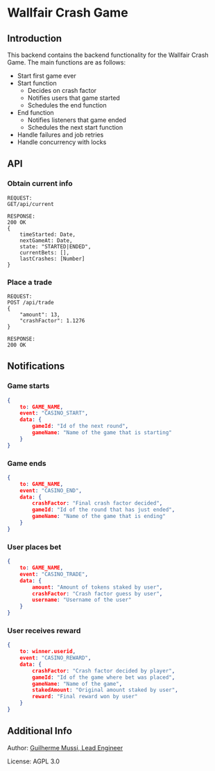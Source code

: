 # Wallfair Crash Game

## Introduction

This backend contains the backend functionality for the Wallfair Crash Game.
The main functions are as follows:
 - Start first game ever
 - Start function
    - Decides on crash factor
    - Notifies users that game started
    - Schedules the end function
 - End function
    - Notifies listeners that game ended
    - Schedules the next start function
 - Handle failures and job retries
 - Handle concurrency with locks 

## API

### Obtain current info

```
REQUEST:
GET/api/current

RESPONSE:
200 OK
{
    timeStarted: Date,
    nextGameAt: Date,
    state: "STARTED|ENDED",
    currentBets: [],
    lastCrashes: [Number]
}
```

### Place a trade

```
REQUEST:
POST /api/trade
{
    "amount": 13,
    "crashFactor": 1.1276
}

RESPONSE:
200 OK
```

## Notifications

### Game starts

```json
{
    to: GAME_NAME,
    event: "CASINO_START",
    data: {
        gameId: "Id of the next round",
        gameName: "Name of the game that is starting"
    }
}
```

### Game ends

```json
{
    to: GAME_NAME,
    event: "CASINO_END",
    data: {
        crashFactor: "Final crash factor decided",
        gameId: "Id of the round that has just ended",
        gameName: "Name of the game that is ending"
    }
}
```

### User places bet

```json
{
    to: GAME_NAME,
    event: "CASINO_TRADE",
    data: {
        amount: "Amount of tokens staked by user",
        crashFactor: "Crash factor guess by user",
        username: "Username of the user"
    }
}
```

### User receives reward

```json
{
    to: winner.userid,
    event: "CASINO_REWARD",
    data: {
        crashFactor: "Crash factor decided by player",
        gameId: "Id of the game where bet was placed",
        gameName: "Name of the game",
        stakedAmount: "Original amount staked by user",
        reward: "Final reward won by user"
    }
}
```

## Additional Info

Author: [Guilherme Mussi, Lead Engineer](https://github.com/gmussi/)

License: AGPL 3.0